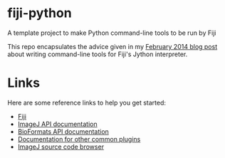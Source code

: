 fiji-python
===========

A template project to make Python command-line tools to be run by Fiji

This repo encapsulates the advice given in my [February 2014 blog
post](http://ilovesymposia.com/2014/02/26/fiji-jython/) about writing
command-line tools for Fiji's Jython interpreter.

# Links

Here are some reference links to help you get started:

* [Fiji](http://fiji.sc/)
* [ImageJ API documentation](http://rsbweb.nih.gov/ij/developer/api/index.html)
* [BioFormats API
documentation](http://ci.openmicroscopy.org/job/BIOFORMATS-5.0-latest/javadoc/index.html)
* [Documentation for other common plugins](http://javadoc.imagej.net/)
* [ImageJ source code browser](http://rsb.info.nih.gov/ij/developer/source/)


